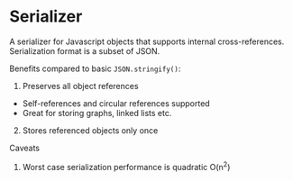 # Serializer
A serializer for Javascript objects that supports internal cross-references. Serialization format is a subset of JSON.

Benefits compared to basic `JSON.stringify()`:

1. Preserves all object references
  * Self-references and circular references supported
  * Great for storing graphs, linked lists etc.
2. Stores referenced objects only once

Caveats

1. Worst case serialization performance is quadratic O(n<sup>2</sup>)